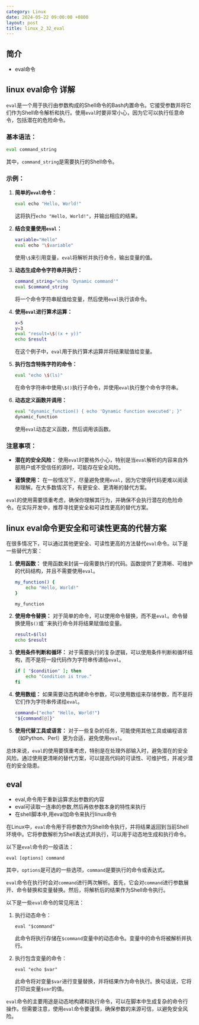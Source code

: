```yaml
---
category: Linux
date: 2024-05-22 09:00:00 +0800
layout: post
title: linux_2_32_eval
---
```

## 简介

+ eval命令

## linux eval命令 详解

`eval`是一个用于执行由参数构成的Shell命令的Bash内置命令。它接受参数并将它们作为Shell命令解析和执行。使用`eval`时要非常小心，因为它可以执行任意命令，包括潜在的危险命令。

### 基本语法：

```bash
eval command_string
```

其中，`command_string`是需要执行的Shell命令。

### 示例：

1. **简单的`eval`命令：**
   ```bash
   eval echo "Hello, World!"
   ```
   这将执行`echo "Hello, World!"`，并输出相应的结果。

2. **结合变量使用`eval`：**
   ```bash
   variable="Hello"
   eval echo "\$variable"
   ```
   使用`\$`来引用变量，`eval`将解析并执行命令，输出变量的值。

3. **动态生成命令字符串并执行：**
   ```bash
   command_string="echo 'Dynamic command'"
   eval $command_string
   ```
   将一个命令字符串赋值给变量，然后使用`eval`执行该命令。

4. **使用`eval`进行算术运算：**
   ```bash
   x=5
   y=3
   eval "result=\$((x + y))"
   echo $result
   ```
   在这个例子中，`eval`用于执行算术运算并将结果赋值给变量。

5. **执行包含特殊字符的命令：**
   ```bash
   eval "echo \$(ls)"
   ```
   在命令字符串中使用`\$()`执行子命令，并使用`eval`执行整个命令字符串。

6. **动态定义函数并调用：**
   ```bash
   eval "dynamic_function() { echo 'Dynamic function executed'; }"
   dynamic_function
   ```
   使用`eval`动态定义函数，然后调用该函数。

### 注意事项：

- **潜在的安全风险：** 使用`eval`时要格外小心，特别是当`eval`解析的内容来自外部用户或不受信任的源时，可能存在安全风险。

- **谨慎使用：** 在一般情况下，尽量避免使用`eval`，因为它使得代码更难以阅读和理解。在大多数情况下，有更安全、更清晰的替代方案。

`eval`的使用需要慎重考虑，确保你理解其行为，并确保不会执行潜在的危险命令。在实际开发中，推荐寻找更安全和可读性更高的替代方案。

## linux eval命令更安全和可读性更高的代替方案

在很多情况下，可以通过其他更安全、可读性更高的方法替代`eval`命令。以下是一些替代方案：

1. **使用函数：**
   使用函数来封装一段需要执行的代码。函数提供了更清晰、可维护的代码结构，并且不需要使用`eval`。

   ```bash
   my_function() {
       echo "Hello, World!"
   }

   my_function
   ```

2. **使用命令替换：**
   对于简单的命令，可以使用命令替换，而不是`eval`。命令替换使用`$()`或``来执行命令并将结果赋值给变量。

   ```bash
   result=$(ls)
   echo $result
   ```

3. **使用条件判断和循环：**
   对于需要执行的复杂逻辑，可以使用条件判断和循环结构，而不是将一段代码作为字符串传递给`eval`。

   ```bash
   if [ "$condition" ]; then
       echo "Condition is true."
   fi
   ```

4. **使用数组：**
   如果需要动态构建命令参数，可以使用数组来存储参数，而不是将它们作为字符串传递给`eval`。

   ```bash
   command=("echo" "Hello, World!")
   "${command[@]}"
   ```

5. **使用代替工具或语言：**
   对于一些复杂的任务，可能使用其他工具或编程语言（如Python、Perl）更为合适，避免使用`eval`。

总体来说，`eval`的使用要慎重考虑，特别是在处理外部输入时，避免潜在的安全风险。通过使用更清晰的替代方案，可以提高代码的可读性、可维护性，并减少潜在的安全隐患。

## eval 

+ eval,命令用于重新运算求出参数的内容
+ eval可读取一连串的参数,然后再依参数本身的特性来执行
+ 在shell脚本中,用eval加命令来执行linux命令

在Linux中，`eval`命令用于将参数作为Shell命令执行，并将结果返回到当前Shell环境中。它将参数解析为Shell表达式并执行，可以用于动态地生成和执行命令。

以下是`eval`命令的一般语法：

```
eval [options] command
```

其中，`options`是可选的一些选项，`command`是要执行的命令或表达式。

`eval`命令在执行时会对`command`进行两次解析。首先，它会对`command`进行参数展开、命令替换和变量替换。然后，将解析后的结果作为Shell命令执行。

以下是一些`eval`命令的常见用法：

1. 执行动态命令：
   ```
   eval "$command"
   ```

   此命令将执行存储在`$command`变量中的动态命令。变量中的命令将被解析并执行。

2. 执行包含变量的命令：
   ```
   eval "echo $var"
   ```

   此命令将对变量`$var`进行变量替换，并将结果作为命令执行。换句话说，它将打印出变量`$var`的值。

`eval`命令的主要用途是动态地构建和执行命令，可以在脚本中生成复杂的命令行操作。但需要注意，使用`eval`命令要谨慎，确保参数的来源可信，以避免安全风险。
